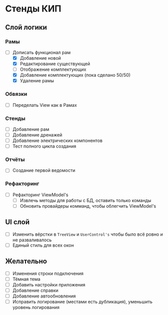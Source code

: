 # Стенды КИП

## Слой логики

### Рамы
- [ ] Дописать функционал рам 
  - [x] Добавление новой
  - [x] Редактирование существующей
  - [ ] Отображение комплектующих
  - [x] Добавление комплектующих  (пока сделано 50/50)
  - [x] Удаление рамы

### Обвязки
- [ ] Переделать View как в Рамах 

### Стенды 
- [ ] Добавление рам
- [ ] Добавление дренажей
- [ ] Добавление электрических компонентов
- [ ] Тест полного цикла создания

### Отчёты
- [ ] Создание первой ведомости

### Рефакторинг
- [ ] Рефакторинг ViewModel's
  - [ ] Извлечь методы для работы с БД, оставить только команды
  - [ ] Обновить провайдеры комманд, чтобы облегчить ViewModel's

## UI слой
- [ ] Изменить вёрстки в `TreeView` и `UserControl's` чтобы было всё ровно и не разваливалось
- [ ] Единый стиль для всех окон

## Желательно
- [ ] Изменения строки подключения
- [ ] Тёмная тема
- [ ] Добавить настройки приложения
- [ ] Добавление справки
- [ ] Добавление автообновления
- [ ] Исправить логирование (местами есть дубликация), уменьшить уровень логирования